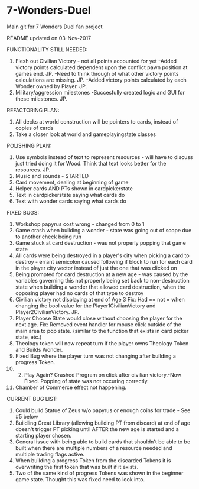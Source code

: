 # 7-Wonders-Duel
Main git for 7 Wonders Duel fan project

README updated on 03-Nov-2017

FUNCTIONALITY STILL NEEDED:
1. Flesh out Civilian Victory - not all points accounted for yet
    -Added victory points calculated dependent upon the conflict pawn position at games end. JP.
    -Need to think through of what other victory points calculations are missing. JP. 
    -Added victory points calculated by each Wonder owned by Player. JP. 
2. Military/aggression milestones
    -Succesfully created logic and GUI for these milestones. JP. 


REFACTORING PLAN:
1. All decks at world construction will be pointers to cards, instead of copies of cards
2. Take a closer look at world and gameplayingstate classes

POLISHING PLAN:
1. Use symbols instead of text to represent resources - will have to discuss just tried doing it for Wood. Think that text looks better for the resources. JP. 
2. Music and sounds - STARTED
3. Card movement, dealing at beginning of game
4. Helper cards AND PTs shown in cardpickerstate
5. Text in cardpickerstate saying what cards do
6. Text with wonder cards saying what cards do

FIXED BUGS:
1. Workshop papyrus cost wrong - changed from 0 to 1
2. Game crash when building a wonder - state was going out of scope due to another check being run
3. Game stuck at card destruction - was not properly popping that game state
4. All cards were being destroyed in a player's city when picking a card to destroy - errant semicolon caused following if block to run for each card in the player city vector instead of just the one that was clicked on
5. Being prompted for card destruction at a new age - was caused by the variables governing this not properly being set back to non-destruction state when building a wonder that allowed card destruction, when the opposing player had no cards of that type to destroy
6. Civilian victory not displaying at end of Age 3
    Fix: Had == not = when changing the bool value for the Player1CivilianVictory and  Player2CivilianVictory. JP.
7. Player Choose State would close without choosing the player for the next age. 
    Fix: Removed event handler for mouse click outside of the main area to pop state. (similar to the function that exists in 
    card picker state, etc.)
8. Theology token will now repeat turn if the player owns Theology Token and Builds Wonder.
9. Fixed Bug where the player turn was not changing after building a progress Token.
10. 2. Play Again? Crashed Program on click after civilian victory.-Now Fixed. Popping of state was not occuring correctly. 
11. Chamber of Commerce effect not happening.

CURRENT BUG LIST:

1. Could build Statue of Zeus w/o papyrus or enough coins for trade - See #5 below
2. Buildling Great Library (allowing building PT from discard) at end of age doesn't trigger PT picking until AFTER the new age is started and a starting player chosen.
3. General issue with being able to build cards that shouldn't be able to be built when there are multiple numbers of a resource needed and multiple trading flags active.
4. When building a progress Token from the discarded Tokens it is overwriting the first token that was built if it exists.
5. Two of the same kind of progress Tokens was shown in the beginner game state. Thought this was fixed need to look into.

